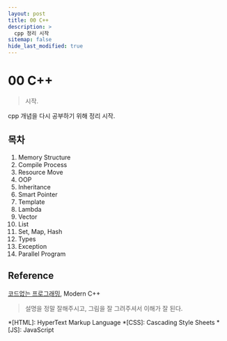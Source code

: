 ```yaml
---
layout: post
title: 00 C++
description: >
  cpp 정리 시작
sitemap: false
hide_last_modified: true
---
```


# 00 C++
> 시작.

cpp 개념을 다시 공부하기 위해 정리 시작.

## 목차
01. Memory Structure
02. Compile Process
03. Resource Move
04. OOP
05. Inheritance
06. Smart Pointer
07. Template
08. Lambda
09. Vector
10. List
11. Set, Map, Hash
12. Types
13. Exception
14. Parallel Program

## Reference 
[코드없는 프로그래밍](https://www.nocodeprogram.com/), Modern C++
> 설명을 정말 잘해주시고, 그림을 잘 그려주셔서 이해가 잘 된다.

*[HTML]: HyperText Markup Language
*[CSS]: Cascading Style Sheets
*[JS]: JavaScript
